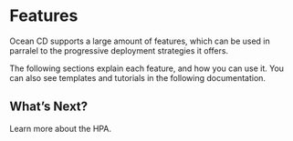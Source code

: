 # Features

Ocean CD supports a large amount of features, which can be used in parralel to the progressive deployment strategies it offers.  

The following sections explain each feature, and how you can use it. You can also see templates and tutorials in the following documentation.   

## What’s Next? 

Learn more about the HPA.  
